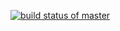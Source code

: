 [![build status of master](https://travis-ci.com/kobedawes/Triangle567.svg?branch=master)](https://travis-ci.com/kobedawes/Triangle567)
